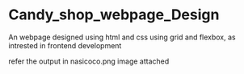 # Candy_shop_webpage_Design
An webpage designed using html and css using grid and flexbox, as intrested in frontend development

refer the output in nasicoco.png image attached
